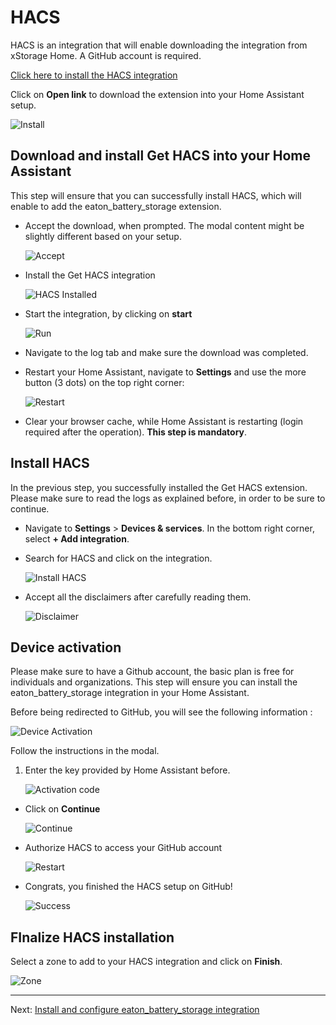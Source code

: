 # HACS
HACS is an integration that will enable downloading the integration from xStorage Home. A GitHub account is required.

[Click here to install the HACS integration](https://my.home-assistant.io/redirect/supervisor_addon/?addon=cb646a50_get&repository_url=https%3A%2F%2Fgithub.com%2Fhacs%2Faddons)

Click on **Open link** to download the extension into your Home Assistant setup.

![Install](https://raw.githubusercontent.com/myearth-ch/home_assistant_eaton_xstorage_home/refs/heads/main/images/ha-open.png "Install HACS")

## Download and install Get HACS into your Home Assistant

This step will ensure that you can successfully install HACS, which will enable to add the eaton_battery_storage extension.

- Accept the download, when prompted. The modal content might be slightly different based on your setup.

    ![Accept](https://raw.githubusercontent.com/myearth-ch/home_assistant_eaton_xstorage_home/refs/heads/main/images/get-hacs-install-confirmation.png "Accept HACS download")

- Install the Get HACS integration

    ![HACS Installed](https://raw.githubusercontent.com/myearth-ch/home_assistant_eaton_xstorage_home/refs/heads/main/images/hacs-install.png "Get HACS")

- Start the integration, by clicking on **start**

    ![Run](https://raw.githubusercontent.com/myearth-ch/home_assistant_eaton_xstorage_home/refs/heads/main/images/get-hacs-run.png "Run get HACS")

- Navigate to the log tab and make sure the download was completed.
- Restart your Home Assistant, navigate to **Settings** and use the more button (3 dots) on the top right corner:

    ![Restart](https://raw.githubusercontent.com/myearth-ch/home_assistant_eaton_xstorage_home/refs/heads/main/images/ha-restart.png "Home Assistant Restart")

- Clear your browser cache, while Home Assistant is restarting (login required after the operation). **This step is mandatory**.

## Install HACS
In the previous step, you successfully installed the Get HACS extension. Please make sure to read the logs as explained before, in order to be sure to continue.

- Navigate to **Settings** > **Devices & services**. In the bottom right corner, select **+ Add integration**.
- Search for HACS and click on the integration.

    ![Install HACS](https://raw.githubusercontent.com/myearth-ch/home_assistant_eaton_xstorage_home/refs/heads/main/images/hacs-install-integration.png "Install HACS")

- Accept all the disclaimers after carefully reading them.

    ![Disclaimer](https://raw.githubusercontent.com/myearth-ch/home_assistant_eaton_xstorage_home/refs/heads/main/images/hacs-disclaimer.png "Disclaimer")

## Device activation
Please make sure to have a Github account, the basic plan is free for individuals and organizations. This step will ensure you can install the eaton_battery_storage integration in your Home Assistant.

Before being redirected to GitHub, you will see the following information : 

![Device Activation](https://raw.githubusercontent.com/myearth-ch/home_assistant_eaton_xstorage_home/refs/heads/main/images/hacs-github-code.png "Device Activation")

Follow the instructions in the modal.

1. Enter the key provided by Home Assistant before.
    
    ![Activation code](https://raw.githubusercontent.com/myearth-ch/home_assistant_eaton_xstorage_home/refs/heads/main/images/hacs-configuration-device-activation.png "Enter your activation code")

- Click on **Continue**

    ![Continue](https://raw.githubusercontent.com/myearth-ch/home_assistant_eaton_xstorage_home/refs/heads/main/images/hacs-configuration-continue.png "Continue")

- Authorize HACS to access your GitHub account

    ![Restart](https://raw.githubusercontent.com/myearth-ch/home_assistant_eaton_xstorage_home/refs/heads/main/images/hacs-configuration-authorize.png "Home Assistant Restart")

- Congrats, you finished the HACS setup on GitHub!

    ![Success](https://raw.githubusercontent.com/myearth-ch/home_assistant_eaton_xstorage_home/refs/heads/main/images/github-wizard-success.png "Success")

## FInalize HACS installation

Select a zone to add to your HACS integration and click on **Finish**.

![Zone](https://raw.githubusercontent.com/myearth-ch/home_assistant_eaton_xstorage_home/refs/heads/main/images/hacs-configuration-final.png "Zone")

---
Next: [Install and configure eaton_battery_storage integration](https://myearth-ch.github.io/home_assistant_eaton_xstorage_home/setup-eaton-battery-storage-integration)